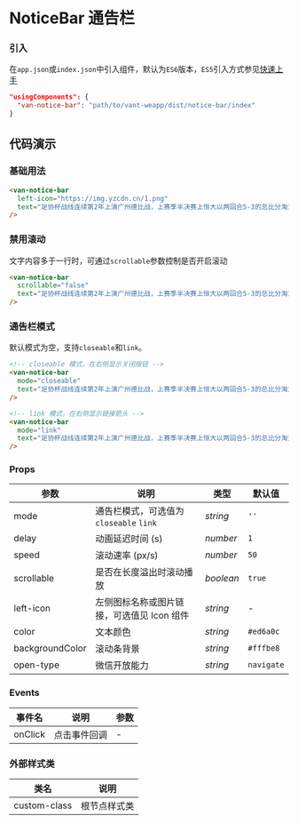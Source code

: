 # NoticeBar 通告栏

### 引入

在`app.json`或`index.json`中引入组件，默认为`ES6`版本，`ES5`引入方式参见[快速上手](#/quickstart)

```json
"usingComponents": {
  "van-notice-bar": "path/to/vant-weapp/dist/notice-bar/index"
}
```

## 代码演示

### 基础用法

```html
<van-notice-bar
  left-icon="https://img.yzcdn.cn/1.png"
  text="足协杯战线连续第2年上演广州德比战，上赛季半决赛上恒大以两回合5-3的总比分淘汰富力。"
/>
```

### 禁用滚动
文字内容多于一行时，可通过`scrollable`参数控制是否开启滚动

```html
<van-notice-bar
  scrollable="false"
  text="足协杯战线连续第2年上演广州德比战，上赛季半决赛上恒大以两回合5-3的总比分淘汰富力。"
/>
```

### 通告栏模式
默认模式为空，支持`closeable`和`link`。

```html
<!-- closeable 模式，在右侧显示关闭按钮 -->
<van-notice-bar
  mode="closeable"
  text="足协杯战线连续第2年上演广州德比战，上赛季半决赛上恒大以两回合5-3的总比分淘汰富力。"
/>

<!-- link 模式，在右侧显示链接箭头 -->
<van-notice-bar
  mode="link"
  text="足协杯战线连续第2年上演广州德比战，上赛季半决赛上恒大以两回合5-3的总比分淘汰富力。"
/>
```

### Props

| 参数 | 说明 | 类型 | 默认值 |
|-----------|-----------|-----------|-------------|
| mode | 通告栏模式，可选值为 `closeable` `link` | *string* | `''` |
| delay | 动画延迟时间 (s) | *number* | `1` |
| speed | 滚动速率 (px/s) | *number* | `50` |
| scrollable | 是否在长度溢出时滚动播放 | *boolean* | `true` |
| left-icon | 左侧图标名称或图片链接，可选值见 Icon 组件 | *string* | - |
| color | 文本颜色 | *string* | `#ed6a0c` |
| backgroundColor | 滚动条背景 | *string* | `#fffbe8` |
| open-type | 微信开放能力 | *string* | `navigate` |

### Events

| 事件名 | 说明 | 参数 |
|-----------|-----------|-----------|
| onClick | 点击事件回调 | - |

### 外部样式类

| 类名 | 说明 |
|-----------|-----------|
| custom-class | 根节点样式类 |
